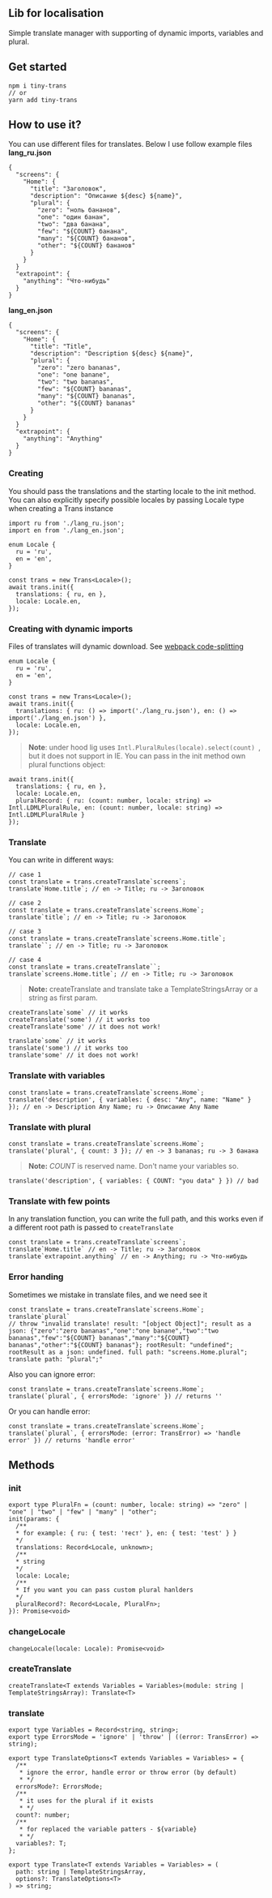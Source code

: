## Lib for localisation
Simple translate manager with supporting of dynamic imports, variables and plural.

## Get started
```
npm i tiny-trans
// or
yarn add tiny-trans 
```

## How to use it?

You can use different files for translates. Below I use follow example files
**lang_ru.json**
```
{
  "screens": {
    "Home": {
      "title": "Заголовок",
      "description": "Описание ${desc} ${name}",
      "plural": {
        "zero": "ноль бананов",
        "one": "один банан",
        "two": "два банана",
        "few": "${COUNT} банана",
        "many": "${COUNT} бананов",
        "other": "${COUNT} бананов"
      }
    }
  }
  "extrapoint": {
    "anything": "Что-нибудь"
  }
}
```
**lang_en.json**
```
{
  "screens": {
    "Home": {
      "title": "Title",
      "description": "Description ${desc} ${name}",
      "plural": {
        "zero": "zero bananas",
        "one": "one banane",
        "two": "two bananas",
        "few": "${COUNT} bananas",
        "many": "${COUNT} bananas",
        "other": "${COUNT} bananas"
      }
    }
  }
  "extrapoint": {
    "anything": "Anything"
  }
}
```

### Creating
You should pass the translations and the starting locale to the init method. You can also explicitly specify possible locales by passing Locale type when creating a Trans instance 
```
import ru from './lang_ru.json';
import en from './lang_en.json';

enum Locale {
  ru = 'ru',
  en = 'en',
}

const trans = new Trans<Locale>();
await trans.init({
  translations: { ru, en },
  locale: Locale.en,
});
```

### Creating with dynamic imports
Files of translates will dynamic download. See [webpack code-splitting](https://webpack.js.org/guides/code-splitting/)
```
enum Locale {
  ru = 'ru',
  en = 'en',
}

const trans = new Trans<Locale>();
await trans.init({
  translations: { ru: () => import('./lang_ru.json'), en: () => import('./lang_en.json') },
  locale: Locale.en,
});
```

> **Note**: under hood lig uses `Intl.PluralRules(locale).select(count) `, but it does not support in IE. You can pass in the init method own plural functions object:

```
await trans.init({
  translations: { ru, en },
  locale: Locale.en,
  pluralRecord: { ru: (count: number, locale: string) => Intl.LDMLPluralRule, en: (count: number, locale: string) => Intl.LDMLPluralRule }
});
```

### Translate
You can write in different ways:
```
// case 1
const translate = trans.createTranslate`screens`;
translate`Home.title`; // en -> Title; ru -> Заголовок  

// case 2
const translate = trans.createTranslate`screens.Home`;
translate`title`; // en -> Title; ru -> Заголовок  

// case 3
const translate = trans.createTranslate`screens.Home.title`;
translate``; // en -> Title; ru -> Заголовок  

// case 4
const translate = trans.createTranslate``;
translate`screens.Home.title`; // en -> Title; ru -> Заголовок  
```

> **Note:** createTranslate and translate take a TemplateStringsArray or a string as first param.
```
createTranslate`some` // it works
createTranslate('some') // it works too
createTranslate'some' // it does not work!

translate`some` // it works
translate('some') // it works too
translate'some' // it does not work!
```


### Translate with variables
```
const translate = trans.createTranslate`screens.Home`;
translate('description', { variables: { desc: "Any", name: "Name" } }); // en -> Description Any Name; ru -> Описание Any Name  
```

### Translate with plural
```
const translate = trans.createTranslate`screens.Home`;
translate('plural', { count: 3 }); // en -> 3 bananas; ru -> 3 банана 
```
> **Note:** _COUNT_ is reserved name. Don't name your variables so.
```
translate('description', { variables: { COUNT: "you data" } }) // bad
```

### Translate with few points
In any translation function, you can write the full path, and this works even if a different root path is passed to `createTranslate`
```
const translate = trans.createTranslate`screens`;
translate`Home.title` // en -> Title; ru -> Заголовок  
translate`extrapoint.anything` // en -> Anything; ru -> Что-нибудь  
```

### Error handing
Sometimes we mistake in translate files, and we need see it
```
const translate = trans.createTranslate`screens.Home`;
translate`plural`
// throw "invalid translate! result: "[object Object]"; result as a json: {"zero":"zero bananas","one":"one banane","two":"two bananas","few":"${COUNT} bananas","many":"${COUNT} bananas","other":"${COUNT} bananas"}; rootResult: "undefined"; rootResult as a json: undefined. full path: "screens.Home.plural"; translate path: "plural";"
```
Also you can ignore error:
```
const translate = trans.createTranslate`screens.Home`;
translate(`plural`, { errorsMode: 'ignore' }) // returns ''
```
Or you can handle error:
```
const translate = trans.createTranslate`screens.Home`;
translate(`plural`, { errorsMode: (error: TransError) => 'handle error' }) // returns 'handle error'
```

## Methods
### init

```
export type PluralFn = (count: number, locale: string) => "zero" | "one" | "two" | "few" | "many" | "other";
init(params: {
  /**
  * for example: { ru: { test: 'тест' }, en: { test: 'test' } } 
  */
  translations: Record<Locale, unknown>;
  /**
  * string
  */
  locale: Locale;
  /**
  * If you want you can pass custom plural hanlders
  */
  pluralRecord?: Record<Locale, PluralFn>;
}): Promise<void> 
```

### changeLocale

```
changeLocale(locale: Locale): Promise<void>
```

### createTranslate

```
createTranslate<T extends Variables = Variables>(module: string | TemplateStringsArray): Translate<T>
```
### translate

```
export type Variables = Record<string, string>;
export type ErrorsMode = 'ignore' | 'throw' | ((error: TransError) => string);

export type TranslateOptions<T extends Variables = Variables> = {
  /**
   * ignore the error, handle error or throw error (by default)
   * */
  errorsMode?: ErrorsMode;
  /**
   * it uses for the plural if it exists
   * */
  count?: number;
  /**
   * for replaced the variable patters - ${variable}
   * */
  variables?: T;
};

export type Translate<T extends Variables = Variables> = (
  path: string | TemplateStringsArray,
  options?: TranslateOptions<T>
) => string;
```
